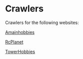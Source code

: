 # Crawlers

Crawlers for the following websites:

[Amainhobbies](http://www.amainhobbies.com/)

[RcPlanet](http://www.rcplanet.com/)

[TowerHobbies](http://www3.towerhobbies.com/)
